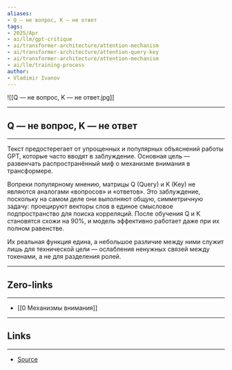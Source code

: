 ```yaml
---
aliases: 
- Q — не вопрос, K — не ответ
tags:
- 2025/Apr
- ai/llm/gpt-critique
- ai/transformer-architecture/attention-mechanism
- ai/transformer-architecture/attention-query-key
- ai/transformer-architecture/attention-mechanism
- ai/llm/training-process
author:
- Vladimir Ivanov
---
```

![[Q — не вопрос, K — не ответ.jpg]]

-----
##  Q — не вопрос, K — не ответ 
-----
  
Текст предостерегает от упрощенных и популярных объяснений работы GPT, которые часто вводят в заблуждение. Основная цель — развенчать распространённый миф о механизме внимания в трансформере.

Вопреки популярному мнению, матрицы Q (Query) и K (Key) не являются аналогами «вопросов» и «ответов». Это заблуждение, поскольку на самом деле они выполняют общую, симметричную задачу: проецируют векторы слов в единое смысловое подпространство для поиска корреляций. После обучения Q и K становятся схожи на 90%, и модель эффективно работает даже при их полном равенстве.

Их реальная функция едина, а небольшое различие между ними служит лишь для технической цели — ослабления ненужных связей между токенами, а не для разделения ролей.

---
## Zero-links
---
-  [[0 Механизмы внимания]]

---
## Links
---
- [Source](https://t.me/turboproject/1597)